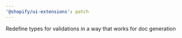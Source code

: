 ```yaml
---
'@shopify/ui-extensions': patch
---
```


Redefine types for validations in a way that works for doc generation
